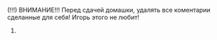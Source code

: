 (!!!) ВНИМАНИЕ!!! Перед сдачей домашки, удалять все коментарии сделанные для себя! Игорь этого не любит!

1. 